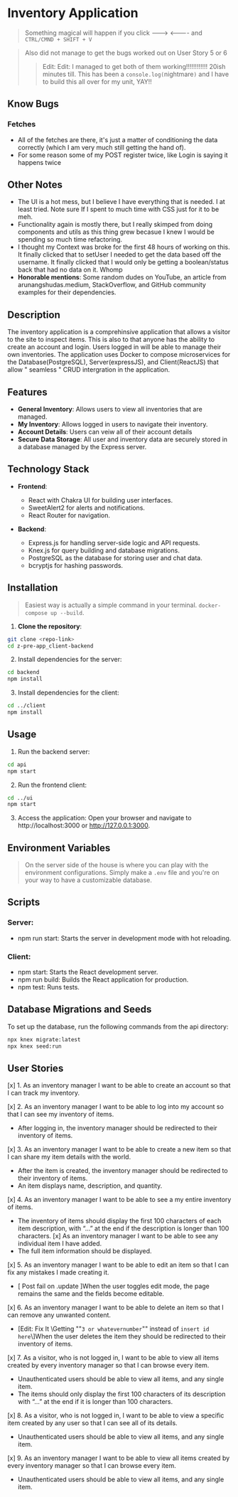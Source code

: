 # Inventory Application

> Something magical will happen if you click ---> <---- and `CTRL/CMND + SHIFT + V`

> Also did not manage to get the bugs worked out on User Story 5 or 6
>
> > Edit: Edit: I managed to get both of them working!!!!!!!!!!!! 20ish minutes till. This has been a `console.log(`nightmare`)` and I have to build this all over for my unit, YAY!!

## Know Bugs

### Fetches

- All of the fetches are there, it's just a matter of conditioning the data correctly (which I am very much still getting the hand of).
- For some reason some of my POST register twice, like Login is saying it happens twice

## Other Notes

- The UI is a hot mess, but I believe I have everything that is needed. I at least tried. Note sure If I spent to much time with CSS just for it to be meh.
- Functionality again is mostly there, but I really skimped from doing components and utils as this thing grew becasue I knew I would be spending so much time refactoring.
- I thought my Context was broke for the first 48 hours of working on this. It finally clicked that to setUser I needed to get the data based off the username. It finally clicked that I would only be getting a boolean/status back that had no data on it. Whomp
- **Honorable mentions**: Some random dudes on YouTube, an article from arunangshudas.medium, StackOverflow, and GitHub community examples for their dependencies.

## Description

The inventory application is a comprehinsive application that allows a visitor to the site to inspect items. This is also to that anyone has the ability to create an account and login. Users logged in will be able to manage their own inventories. The application uses Docker to compose microservices for the Database(PostgreSQL), Server(expressJS), and Client(ReactJS) that allow " seamless " CRUD intergration in the application.

## Features

- **General Inventory**: Allows users to view all inventories that are managed.
- **My Inventory**: Allows logged in users to navigate their inventory.
- **Account Details**: Users can veiw all of their account details
- **Secure Data Storage**: All user and inventory data are securely stored in a database managed by the Express server.

## Technology Stack

- **Frontend**:

  - React with Chakra UI for building user interfaces.
  - SweetAlert2 for alerts and notifications.
  - React Router for navigation.

- **Backend**:
  - Express.js for handling server-side logic and API requests.
  - Knex.js for query building and database migrations.
  - PostgreSQL as the database for storing user and chat data.
  - bcryptjs for hashing passwords.

## Installation

> Easiest way is actually a simple command in your terminal. `docker-compose up --build`.

1. **Clone the repository**:

```sh
git clone <repo-link>
cd z-pre-app_client-backend
```

2. Install dependencies for the server:

```sh
cd backend
npm install
```

3. Install dependencies for the client:

```sh
cd ../client
npm install
```

## Usage

1. Run the backend server:

```sh
cd api
npm start
```

2. Run the frontend client:

```sh
cd ../ui
npm start
```

3. Access the application:
   Open your browser and navigate to http://localhost:3000 or http://127.0.0.1:3000.

## Environment Variables

> On the server side of the house is where you can play with the environment configurations. Simply make a `.env` file and you're on your way to have a customizable database.

## Scripts

### Server:

- npm run start: Starts the server in development mode with hot reloading.

### Client:

- npm start: Starts the React development server.
- npm run build: Builds the React application for production.
- npm test: Runs tests.

## Database Migrations and Seeds

To set up the database, run the following commands from the api directory:

```sh
npx knex migrate:latest
npx knex seed:run
```

## User Stories

[x] 1. As an inventory manager I want to be able to create an account so that I can track my inventory.

[x] 2. As an inventory manager I want to be able to log into my account so that I can see my inventory of items.

- After logging in, the inventory manager should be redirected to their inventory of items.

[x] 3. As an inventory manager I want to be able to create a new item so that I can share my item details with the world.

- After the item is created, the inventory manager should be redirected to their inventory of items.
- An item displays name, description, and quantity.

[x] 4. As an inventory manager I want to be able to see a my entire inventory of items.

- The inventory of items should display the first 100 characters of each item description, with “...” at the end if the description is longer than 100 characters.
  [x] As an inventory manager I want to be able to see any individual item I have added.
- The full item information should be displayed.

[x] 5. As an inventory manager I want to be able to edit an item so that I can fix any mistakes I made creating it.

- [ Post fail on .update ]When the user toggles edit mode, the page remains the same and the fields become editable.

[x] 6. As an inventory manager I want to be able to delete an item so that I can remove any unwanted content.

- [Edit: Fix It \\Getting ""`3 or whatevernumber`"" instead of `insert id here`\\]When the user deletes the item they should be redirected to their inventory of items.

[x] 7. As a visitor, who is not logged in, I want to be able to view all items created by every inventory manager so that I can browse every item.

- Unauthenticated users should be able to view all items, and any single item.
- The items should only display the first 100 characters of its description with “...” at the end if it is longer than 100 characters.

[x] 8. As a visitor, who is not logged in, I want to be able to view a specific item created by any user so that I can see all of its details.

- Unauthenticated users should be able to view all items, and any single item.

[x] 9. As an inventory manager I want to be able to view all items created by every inventory manager so that I can browse every item.

- Unauthenticated users should be able to view all items, and any single item.
